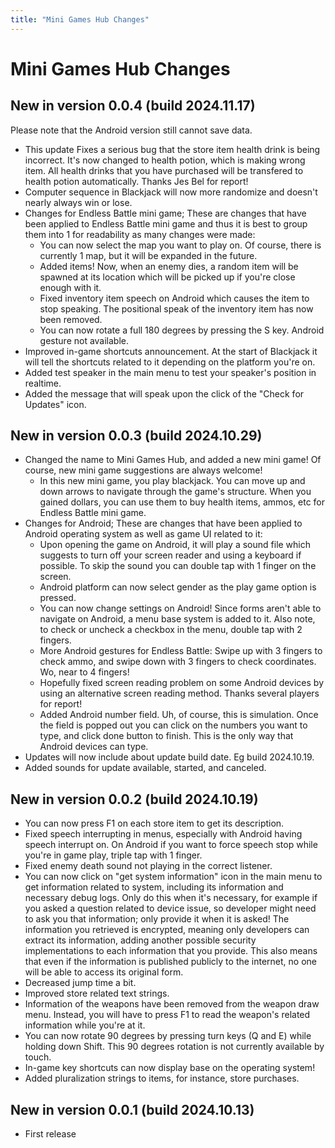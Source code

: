 ```yaml
---
title: "Mini Games Hub Changes"
---
```

# Mini Games Hub Changes
## New in version 0.0.4 (build 2024.11.17)
Please note that the Android version still cannot save data.
* This update Fixes a serious bug that the store item health drink is being incorrect. It's now changed to health potion, which is making wrong item. All health drinks that you have purchased will be transfered to health potion automatically. Thanks Jes Bel for report!
* Computer sequence in Blackjack will now more randomize and doesn't nearly always win or lose.
* Changes for Endless Battle mini game; These are changes that have been applied to Endless Battle mini game and thus it is best to group them into 1 for readability as many changes were made:
	* You can now select the map you want to play on. Of course, there is currently 1 map, but it will be expanded in the future.
	* Added items! Now, when an enemy dies, a random item will be spawned at its location which will be picked up if you're close enough with it.
	* Fixed inventory item speech on Android which causes the item to stop speaking. The positional speak of the inventory item has now been removed.
	* You can now rotate a full 180 degrees by pressing the S key. Android gesture not available.
* Improved in-game shortcuts announcement. At the start of Blackjack it will tell the shortcuts related to it depending on the platform you're on.
* Added test speaker in the main menu to test your speaker's position in realtime.
* Added the message that will speak upon the click of the "Check for Updates" icon.

## New in version 0.0.3 (build 2024.10.29)
* Changed the name to Mini Games Hub, and added a new mini game! Of course, new mini game suggestions are always welcome!
	* In this new mini game, you play blackjack. You can move up and down arrows to navigate through the game's structure. When you gained dollars, you can use them to buy health items, ammos, etc for Endless Battle mini game.
* Changes for Android; These are changes that have been applied to Android operating system as well as game UI related to it:
	* Upon opening the game on Android, it will play a sound file which suggests to turn off your screen reader and using a keyboard if possible. To skip the sound you can double tap with 1 finger on the screen.
	* Android platform can now select gender as the play game option is pressed.
	* You can now change settings on Android! Since forms aren't able to navigate on Android, a menu base system is added to it. Also note, to check or uncheck a checkbox in the menu, double tap with 2 fingers.
	* More Android gestures for Endless Battle: Swipe up with 3 fingers to check ammo, and swipe down with 3 fingers to check coordinates. Wo, near to 4 fingers!
	* Hopefully fixed screen reading problem on some Android devices by using an alternative screen reading method. Thanks several players for report!
	* Added Android number field. Uh, of course, this is simulation. Once the field is popped out you can click on the numbers you want to type, and click done button to finish. This is the only way that Android devices can type.
* Updates will now include about update build date. Eg build 2024.10.19.
* Added sounds for update available, started, and canceled.

## New in version 0.0.2 (build 2024.10.19)
* You can now press F1 on each store item to get its description.
* Fixed speech interrupting in menus, especially with Android having speech interrupt on. On Android if you want to force speech stop while you're in game play, triple tap with 1 finger.
* Fixed enemy death sound not playing in the correct listener.
* You can now click on "get system information" icon in the main menu to get information related to system, including its information and necessary debug logs. Only do this when it's necessary, for example if you asked a question related to device issue, so developer might need to ask you that information; only provide it when it is asked! The information you retrieved is encrypted, meaning only developers can extract its information, adding another possible security implementations to each information that you provide. This also means that even if the information is published publicly to the internet, no one will be able to access its original form.
* Decreased jump time a bit.
* Improved store related text strings.
* Information of the weapons have been removed from the weapon draw menu. Instead, you will have to press F1 to read the weapon's related information while you're at it.
* You can now rotate 90 degrees by pressing turn keys (Q and E) while holding down Shift. This 90 degrees rotation is not currently available by touch.
* In-game key shortcuts can now display base on the operating system!
* Added pluralization strings to items, for instance, store purchases.

## New in version 0.0.1 (build 2024.10.13)
* First release